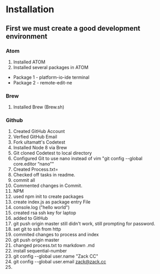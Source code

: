 # Installation
## First we must create a good development environment
### Atom
1. Installed ATOM
2. Installed several packages in ATOM
  - Package 1 -  platform-io-ide terminal
  - Package 2 - remote-edit-ne

### Brew
1. Installed Brew (Brew.sh)

### Github
1. Created GitHub Account
2. Verfied GitHub Email
3. Fork ultamatt's Codetest
4. Installed Node 8 via Brew
5. Git cloned Codetest to local directory
6. Configured Git to use nano instead of vim "git config --global core.editor “nano”"
7. Created Process.txt=
8. Checked off tasks in readme.
9. commit all
10. Commented changes in Commit.
11. NPM
12. used npm init to create packages
13. create index.js as package entry File
14. console.log ("hello world")
15. created rsa ssh key for laptop
16. added to GitHub
17. git push origin master still didn't work, still prompting for password.
18. set git to ssh from http
19. commited changes to process and index
20. git push origin master
21. changed process.txt to markdown .md
22. install sequential-number
23. git config --global user.name "Zack CC"
24. git config --global user.email zack@zack.cc
25.
